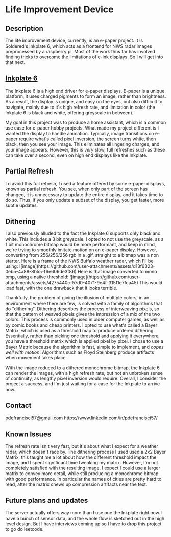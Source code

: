 <h1>Life Improvement Device</h1>

<h2>Description</h2>
The life improvement device, currently, is an e-paper project. It is Soldered's Inkplate 6, which acts as a frontend for NWS radar images preprocessed by a raspberry pi. Most of the work thus far has involved finding tricks to overcome the limitations of e-ink displays. So I will get into that next.

<h2><a href="https://soldered.com/product/inkplate-6-6-e-paper-board">Inkplate 6</a></h2>
The Inkplate 6 is a high end driver for e-paper displays. E-paper is a unique platform, it uses charged pigments to form an image, rather than brightness. As a result, the display is unique, and easy on the eyes, but also difficult to navigate, mainly due to it's high refresh rate, and limitation in color (the Inkplate 6 is black and white, offering greyscale in between).

My goal in this project was to produce a home assistant, which is a common use case for e-paper hobby projects. What made my project different is I wanted the display to handle animation. Typically, image transitions on e-paper require what's called pixel inversion, the screen turns white, then black, then you see your image. This eliminates all lingering charges, and your image appears. However, this is *very* slow, full refreshes such as these can take over a second, even on high end displays like the Inkplate.

<h2>Partial Refresh</h2>
To avoid this full refresh, I used a feature offered by some e-paper displays, known as partial refresh. You see, when only part of the screen has changed, it is unnecessary to update the entire display, and it takes time to do so. Thus, if you only update a subset of the display, you get faster, more subtle updates.

<h2>Dithering</h2>
I also previously alluded to the fact the Inkplate 6 supports only black and white. This includes a 3 bit greyscale. I opted to not use the greyscale, as a 1 bit monochrome bitmap would be more performant, and keep in mind, we're trying to smoothly imitate motion on an e-paper display. However, converting from 256/256/256 rgb in a .gif, straight to a bitmap was a non starter. Here is a frame of the NWS Buffalo weather radar, which I'll be using:
![image](https://github.com/user-attachments/assets/d13f6323-0eb5-4a88-8b55-f6e606de3f86)
Here is that image converted to mono bmp, using a naiive threshold:
![image](https://github.com/user-attachments/assets/4275440c-57d0-4071-9e4f-315f1e7fca45)
This would load fast, with the one drawback that it looks terrible.

Thankfully, the problem of giving the illusion of multiple colors, in an environment where there are few, is solved with a family of algorithms that do "dithering". Dithering describes the process of interweaving pixels, so that the pattern of weaved pixels gives the impression of a mix of the two colors. This process is commonly used in older computer games, as well as by comic books and cheap printers. I opted to use what's called a Bayer Matrix, which is used as a threshold map to produce ordered dithering. Essentially, rather than picking one threshold and applying it everywhere, you have a threshold matrix which is applied pixel by pixel. I chose to use a Bayer Matrix because the algorithm is fast, simple to implement, and *copes well with motion*. Algorithms such as Floyd Steinberg produce artifacts when movement takes place.

With the image reduced to a dithered monochrome bitmap, the Inkplate 6 can render the images, with a high refresh rate, but not an unbroken sense of continuity, as lengthy pixel inversion would require. Overall, I consider the project a success, and I'm just waiting for a case for the Inkplate to arrive now.

<h2>Contact</h2>
pdefrancisci57@gmail.com
https://www.linkedin.com/in/pdefrancisci57/

<h2>Known Issues</h2>
The refresh rate isn't very fast, but it's about what I expect for a weather radar, which doesn't race by. The dithering process I used used a 2x2 Bayer Matrix, this taught me a lot about how the different threshold impact the image, and I spent significant time tweaking my matrix. However, I'm not completely satisfied with the resulting image. I expect I could use a larger matrix to convey more detail, while still producing a monochrome bitmap with good performance. In particular the names of cities are pretty hard to read, after the matrix chews up compression artifacts near the text.


<h2>Future plans and updates</h2>
The server actually offers way more than I use one the Inkplate right now. I have a bunch of sensor data, and the whole flow is sketched out in the high level design. But I have interviews coming up so I have to drop this project to go do leetcode.
